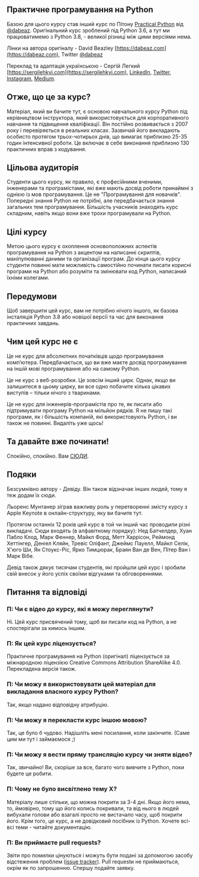 ## Практичне програмування на Python

Базою для цього курсу став інший курс по Пітону [Practical Python](https://dabeaz-course.github.io/practical-python/) від [@dabeaz](https://github.com/dabeaz). Оригінальний курс зроблений під Python 3.6, а тут ми працюватимемо з Python 3.8, - великої різниці між цими версіями нема.

Лінки на автора оригіналу - David Beazley [https://dabeaz.com](https://dabeaz.com), Twitter [@dabeaz](https://twitter.com/dabeaz)

Переклад та адаптація українською - Сергій Легкий [https://sergilehkyi.com](https://sergilehkyi.com), [LinkedIn](https://www.linkedin.com/in/serhiilehkyi/), [Twitter](https://twitter.com/sergi_lehkyi), [Instagram](https://www.instagram.com/sergilehkyi/), [Medium](https://medium.com/@sergilehkyi).

## Отже, що це за курс?
Матеріал, який ви бачите тут, є основою навчального курсу Python під керівництвом інструктора, який використовується для корпоративного навчання та підвищення кваліфікації. Він постійно розвивається з 2007 року і перевіряється в реальних класах. Зазвичай його викладають особисто протягом трьох-чотирьох днів, що вимагає приблизно 25-35 годин інтенсивної роботи. Це включає в себе виконання приблизно 130 практичних вправ з кодування.

## Цільова аудиторія
Студенти цього курсу, як правило, є професійними вченими, інженерами та програмістами, які вже мають досвід роботи принаймні з однією із мов програмування. Це не "Програмування для новачків". Попередні знання Python не потрібні, але передбачається знання загальних тем програмування. Більшість учасників знаходять курс складним, навіть якщо вони вже трохи програмували на Python.

## Цілі курсу
Метою цього курсу є охоплення основоположних аспектів програмування на Python з акцентом на написанні скриптів, маніпулюванні даними та організації програм. До кінця цього курсу студенти повинні мати можливість самостійно починати писати корисні програми на Python або розуміти та змінювати код Python, написаний їхніми колегами.

## Передумови
Щоб завершити цей курс, вам не потрібно нічого іншого, як базова інсталяція Python 3.8 або новішої версії та час для виконання практичних завдань.

## Чим цей курс не є
Це не курс для абсолютних початківців щодо програмування комп’ютера. Передбачається, що ви вже маєте досвід програмування на іншій мові програмування або на самому Python.

Це не курс з веб-розробки. Це зовсім інший цирк. Однак, якщо ви залишитеся в цьому цирку, ви все одно побачите кілька цікавих виступів – тільки нічого з тваринами.

Це не курс для інженерів-програмістів про те, як писати або підтримувати програму Python на мільйон рядків. Я не пишу такі програми, як і більшість компаній, які використовують Python, і ви також не повинні. Видаліть уже щось!

## Та давайте вже починати!
Спокійно, спокійно. Вам [СЮДИ](Course/Contents.md).

## Подяки
Безсумнівно автору - Девіду. Він також відзначає інших людей, тому я теж додам їх сюди.

Льоренс Мунтанер зіграв важливу роль у перетворенні змісту курсу з Apple Keynote в онлайн-структуру, яку ви бачите тут.

Протягом останніх 12 років цей курс в той чи інший час проводили різні викладачі. Сюди входять (в алфавітному порядку): Нед Батчелдер, Хуан Пабло Клод, Марк Феннер, Майкл Форд, Метт Харрісон, Реймонд Хеттінгер, Деніел Кляйн, Тревіс Оліфант, Джеймс Пауелл, Майкл Селік, Х'юго Ши, Ян Стоукс-Ріс, Ярко Тимцюрак, Браян Ван де Вен, Пітер Ван і Марк Вібе.

Девід також дякує тисячам студентів, які пройшли цей курс і зробили свій внесок у його успіх своїми відгуками та обговореннями.

## Питання та відповіді
### П: Чи є відео до курсу, які я можу переглянути?
Ні. Цей курс присвячений тому, щоб ви писали код на Python, а не спостерігали за кимось іншим.

### П: Як цей курс ліцензується?
Практичне програмування на Python (оригінал) ліцензується за міжнародною ліцензією Creative Commons Attribution ShareAlike 4.0. Перекладена версія також.

### П: Чи можу я використовувати цей матеріал для викладання власного курсу Python?
Так, якщо надано відповідну атрибуцію.

### П: Чи можу я перекласти курс іншою мовою?
Так, це було б чудово. Надішліть мені посилання, коли закінчите. (Саме цим ми тут і займаємося ;)

### П: Чи можу я вести пряму трансляцію курсу чи зняти відео?
Так, звичайно! Ви, скоріше за все, багато чого вивчите з Python, поки будете це робити.

### П: Чому не було висвітлено тему X?
Матеріалу лише стільки, що можна покрити за 3-4 дні. Якщо його нема, то, ймовірно, тому що його колись покривали, та від нього в людей вибухали голови або взагалі просто не вистачало часу, щоб покрити його. Крім того, це курс, а не довідковий посібник із Python. Хочете всі-всі теми - читайте документацію.

### П: Ви приймаєте pull requests?
Звіти про помилки цінуються і можуть бути подані за допомогою засобу відстеження проблем ([issue tracker](https://github.com/slehkyi/python-course-ua/issues)). Pull requestи не приймаються, окрім як по запрошенню. Спершу подайте заявку.
